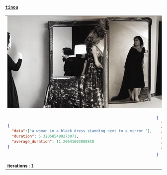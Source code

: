 ### [`tinou`](/about.md)

<table><tr><td colspan="2"><img src="./images/2023-01-23_output.png"></td></tr></tr><tr colspan="2"><tr></tr><td>

```json
{
  "data":["a woman in a black dress standing next to a mirror "],
  "duration": 5.320585489273071,
  "average_duration": 11.20641603880818
}
```
</td><td>

```json
{
  "left-region": 5,
  "center-region": 5,
  "right-region": 5,
  "overlap-region": 256,
  "diffusion-steps": 50,
  "random-seed": 9119508
}
```
</td></tr><tr colspan="2"></tr></tr><td colspan="2"><b>iterations</b> : 1</td></table>